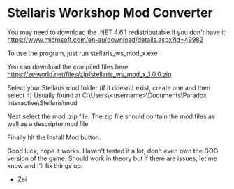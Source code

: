 # Stellaris Workshop Mod Converter

You may need to download the .NET 4.6.1 redistributable if you don't have it:
https://www.microsoft.com/en-au/download/details.aspx?id=49982

To use the program, just run stellaris_ws_mod_x.exe

You can download the compiled files here https://zeiworld.net/files/zip/stellaris_ws_mod_x_1.0.0.zip

Select your Stellaris mod folder (if it doesn't exist, create one and then select it)
Usually found at C:\Users\\\<username>\Documents\Paradox Interactive\Stellaris\mod

Next select the mod .zip file. 
The zip file should contain the mod files as well as a descriptor.mod file.

Finally hit the Install Mod button.

Good luck, hope it works.
Haven't tested it a lot, don't even own the GOG version of the game. 
Should work in theory but if there are issues, let me know and I'll fix things up.

- Zei
